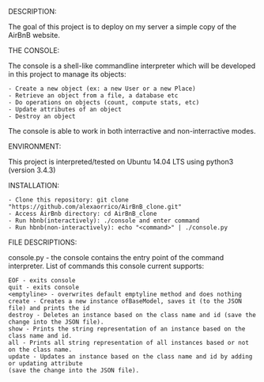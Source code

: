 DESCRIPTION:

The goal of this project is to deploy on my server a simple copy of the AirBnB website.

THE CONSOLE:

The console is a shell-like commandline interpreter which will be developed in this project 
to manage its objects:

	- Create a new object (ex: a new User or a new Place)
	- Retrieve an object from a file, a database etc
	- Do operations on objects (count, compute stats, etc)
	- Update attributes of an object
	- Destroy an object

The console is able to work in both interractive and non-interractive modes.

ENVIRONMENT:

This project is interpreted/tested on Ubuntu 14.04 LTS using python3 (version 3.4.3)

INSTALLATION:

	- Clone this repository: git clone "https://github.com/alexaorrico/AirBnB_clone.git"
	- Access AirBnb directory: cd AirBnB_clone
	- Run hbnb(interactively): ./console and enter command
	- Run hbnb(non-interactively): echo "<command>" | ./console.py

FILE DESCRIPTIONS:

console.py - the console contains the entry point of the command interpreter. List of commands
this console current supports:

	EOF - exits console
	quit - exits console
	<emptyline> - overwrites default emptyline method and does nothing
	create - Creates a new instance ofBaseModel, saves it (to the JSON file) and prints the id
	destroy - Deletes an instance based on the class name and id (save the change into the JSON file).
	show - Prints the string representation of an instance based on the class name and id.
	all - Prints all string representation of all instances based or not on the class name.
	update - Updates an instance based on the class name and id by adding or updating attribute 
	(save the change into the JSON file).
